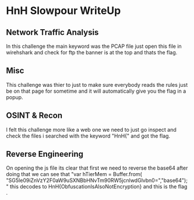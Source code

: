 # HnH Slowpour WriteUp

## Network Traffic Analysis
In this challenge the main keyword was the PCAP file just open this file in wirehshark and check for ftp the banner is at the top and thats the flag.

## Misc
This challenge was thier to just to make sure everybody reads the rules just be on that page for sometime and it will automatically give you the flag in a popup.

## OSINT & Recon

I felt this challenge more like a web one we need to just go inspect and check the files i searched with the keyword "HnH{" and got the flag.

## Reverse Engineering

On opening the js file its clear that first we need to reverse the base64 after doing that we can see that "var hTierMem = Buffer.from( "SG5Ie09iZnVzY2F0aW9uSXNBbHNvTm90RW5jcnlwdGlvbn0=","base64");" this decodes to HnH{ObfuscationIsAlsoNotEncryption} and this is the flag .
